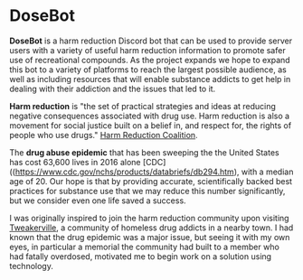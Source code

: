 # DoseBot

**DoseBot** is a harm reduction Discord bot that can be used to provide server users with a variety of useful harm reduction information to promote safer use of recreational compounds. As the project expands we hope to expand this bot to a variety of platforms to reach the largest possible audience, as well as including resources that will enable substance addicts to get help in dealing with their addiction and the issues that led to it.

**Harm reduction** is "the set of practical strategies and ideas at reducing negative consequences associated with drug use. Harm reduction is also a movement for social justice built on a belief in, and respect for, the rights of people who use drugs." [Harm Reduction Coalition](http://harmreduction.org/about-us/principles-of-harm-reduction/).

The **drug abuse epidemic** that has been sweeping the the United States has cost 63,600 lives in 2016 alone [CDC]((https://www.cdc.gov/nchs/products/databriefs/db294.htm), with a median age of 20. Our hope is that by providing accurate, scientifically backed best practices for substance use that we may reduce this number significantly, but we consider even one life saved a success.

I was originally inspired to join the harm reduction community upon visiting [Tweakerville](http://mynorthwest.com/710853/live-stream-of-tweakerville-setup-in-everett/?), a community of homeless drug addicts in a nearby town. I had known that the drug epidemic was a major issue, but seeing it with my own eyes, in particular a memorial the community had built to a member who had fatally overdosed, motivated me to begin work on a solution using technology.